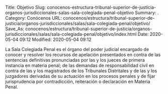 Title: Objetivo
Slug: conocenos-estructura-tribunal-superior-de-justicia-organos-jurisdiccionales-salas-sala-colegiada-penal-objetivo
Summary: .
Category: Conócenos
URL: conocenos/estructura/tribunal-superior-de-justicia/organos-jurisdiccionales/salas/sala-colegiada-penal/objetivo/
Save_As: conocenos/estructura/tribunal-superior-de-justicia/organos-jurisdiccionales/salas/sala-colegiada-penal/objetivo/index.html
Date: 2020-05-04 09:12
Modified: 2020-05-04 09:12



La Sala Colegiada Penal es el órgano del poder judicial encargado de conocer y resolver los recursos de apelación presentados en contra de las sentencias definitivas pronunciadas por las y los jueces de primera instancia en materia penal; de las demandas de responsabilidad civil en contra de las y los magistrados de los Tribunales Distritales y de las y los juzgadores derivadas de su actuación en los procesos penales y de fijar jurisprudencia por contradicción, reiteración o declaración en Materia Penal.



